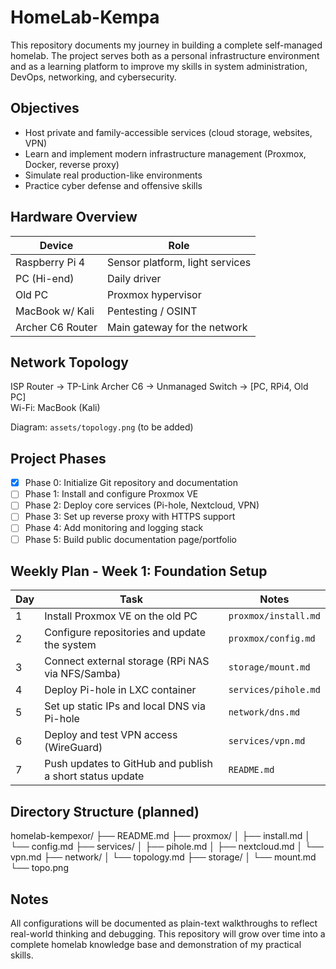 # HomeLab-Kempa

This repository documents my journey in building a complete self-managed homelab. The project serves both as a personal infrastructure environment and as a learning platform to improve my skills in system administration, DevOps, networking, and cybersecurity.

## Objectives

- Host private and family-accessible services (cloud storage, websites, VPN)
- Learn and implement modern infrastructure management (Proxmox, Docker, reverse proxy)
- Simulate real production-like environments
- Practice cyber defense and offensive skills

## Hardware Overview

| Device          | Role                                  |
|----------------|----------------------------------------|
| Raspberry Pi 4 | Sensor platform, light services        |
| PC (Hi-end)     | Daily driver                           |
| Old PC         | Proxmox hypervisor                     |
| MacBook w/ Kali | Pentesting / OSINT                    |
| Archer C6 Router | Main gateway for the network         |

## Network Topology

ISP Router → TP-Link Archer C6 → Unmanaged Switch → [PC, RPi4, Old PC]  
Wi-Fi: MacBook (Kali)

Diagram: `assets/topology.png` (to be added)

## Project Phases

- [x] Phase 0: Initialize Git repository and documentation
- [ ] Phase 1: Install and configure Proxmox VE
- [ ] Phase 2: Deploy core services (Pi-hole, Nextcloud, VPN)
- [ ] Phase 3: Set up reverse proxy with HTTPS support
- [ ] Phase 4: Add monitoring and logging stack
- [ ] Phase 5: Build public documentation page/portfolio

## Weekly Plan - Week 1: Foundation Setup

| Day | Task                                                         | Notes                  |
|-----|--------------------------------------------------------------|------------------------|
| 1   | Install Proxmox VE on the old PC                             | `proxmox/install.md`   |
| 2   | Configure repositories and update the system                 | `proxmox/config.md`    |
| 3   | Connect external storage (RPi NAS via NFS/Samba)             | `storage/mount.md`     |
| 4   | Deploy Pi-hole in LXC container                              | `services/pihole.md`   |
| 5   | Set up static IPs and local DNS via Pi-hole                  | `network/dns.md`       |
| 6   | Deploy and test VPN access (WireGuard)                       | `services/vpn.md`      |
| 7   | Push updates to GitHub and publish a short status update     | `README.md`            |

## Directory Structure (planned)
homelab-kempexor/
├── README.md
├── proxmox/
│ ├── install.md
│ └── config.md
├── services/
│ ├── pihole.md
│ ├── nextcloud.md
│ └── vpn.md
├── network/
│ └── topology.md
├── storage/
│ └── mount.md
└── topo.png
  
## Notes

All configurations will be documented as plain-text walkthroughs to reflect real-world thinking and debugging.
This repository will grow over time into a complete homelab knowledge base and demonstration of my practical skills.
